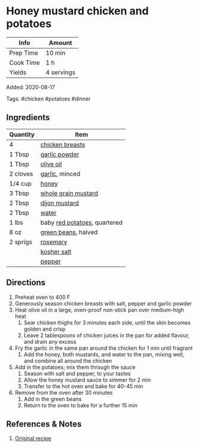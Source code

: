 # Honey mustard chicken and potatoes

| Info      | Amount     |
| --------- | ---------- |
| Prep Time | 10 min     |
| Cook Time | 1 h        |
| Yields    | 4 servings |

Added: 2020-08-17

Tags: #chicken #potatoes #dinner

## Ingredients

| Quantity | Item                                                              |
| -------- | ----------------------------------------------------------------- |
| 4        | [chicken breasts](../_ingredients/chicken%20breast.md)            |
| 1 Tbsp   | [garlic powder](../_ingredients/garlic-powder.md)                 |
| 1 Tbsp   | [olive oil](../_ingredients/olive%20oil.md)                       |
| 2 cloves | [garlic](../_ingredients/garlic.md), minced                       |
| 1/4 cup  | [honey](../_ingredients/honey.md)                                 |
| 3 Tbsp   | [whole grain mustard](../_ingredients/whole%20grain%20mustard.md) |
| 2 Tbsp   | [dijon mustard](../_ingredients/dijon%20mustard.md)               |
| 2 Tbsp   | [water](../_ingredients/water.md)                                 |
| 1 lbs    | baby [red potatoes](../_ingredients/red-potatoes.md), quartered   |
| 8 oz     | [green beans](../_ingredients/green%20beans.md), halved           |
| 2 sprigs | [rosemary](../_ingredients/rosemary.md)                           |
|          | [kosher salt](../_ingredients/kosher%20salt.md)                   |
|          | [pepper](../_ingredients/pepper.md)                               |

## Directions

1. Preheat oven to 400 F
2. Generously season chicken breasts with salt, pepper and garlic powder
3. Heat olive oil in a large, oven-proof non-stick pan over medium-high heat
   1. Sear chicken thighs for 3 minutes each side, until the skin becomes golden and crisp
   2. Leave 2 tablespoons of chicken juices in the pan for added flavour, and drain any excess
4. Fry the garlic in the same pan around the chicken for 1 min until fragrant
   1. Add the honey, both mustards, and water to the pan, mixing well, and combine all around the chicken
5. Add in the potatoes; mix them through the sauce
   1. Season with salt and pepper, to your tastes
   2. Allow the honey mustard sauce to simmer for 2 min
   3. Transfer to the hot oven and bake for 40-45 min
6. Remove from the oven after 30 minutes
   1. Add in the green beans
   2. Return to the oven to bake for a further 15 min

## References & Notes

1. [Original recipe](https://cafedelites.com/honey-mustard-chicken-potatoes/)
